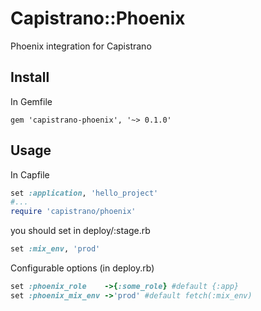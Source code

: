 Capistrano::Phoenix
===================
Phoenix integration for Capistrano

## Install

In Gemfile

```
gem 'capistrano-phoenix', '~> 0.1.0'
```

## Usage

In Capfile

```ruby
set :application, 'hello_project'
#...
require 'capistrano/phoenix'
```

you should set in deploy/:stage.rb

```ruby
set :mix_env, 'prod'
```

Configurable options (in deploy.rb)

```ruby
set :phoenix_role    ->{:some_role} #default {:app}
set :phoenix_mix_env ->'prod' #default fetch(:mix_env)
```
